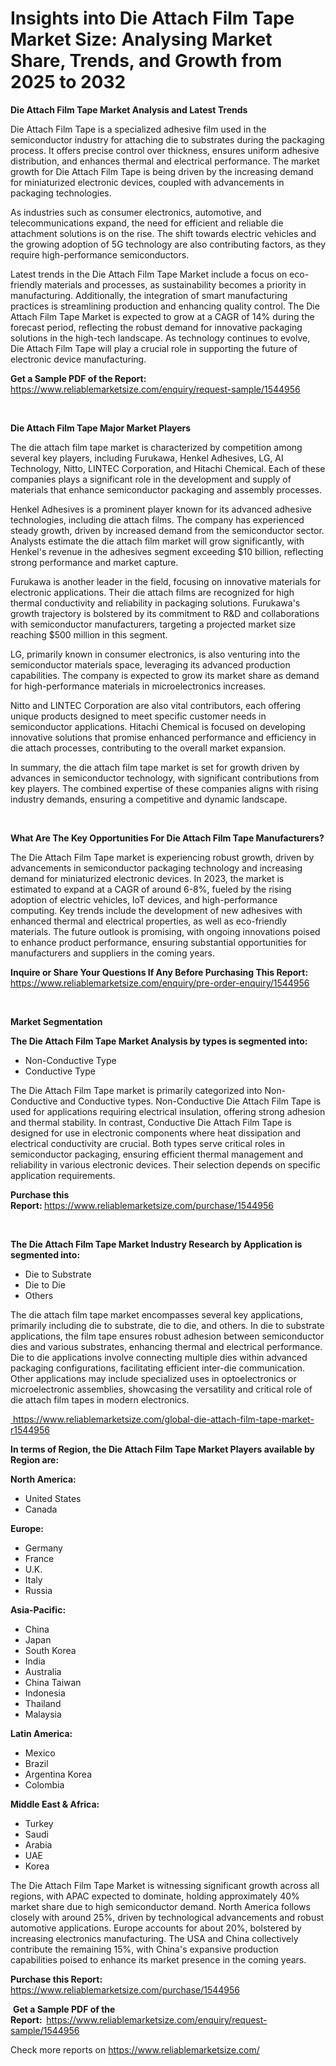 <p><h1>Insights into Die Attach Film Tape Market Size: Analysing Market Share, Trends, and Growth from 2025 to 2032</h1></p><p><strong>Die Attach Film Tape Market Analysis and Latest Trends</strong></p>
<p><p>Die Attach Film Tape is a specialized adhesive film used in the semiconductor industry for attaching die to substrates during the packaging process. It offers precise control over thickness, ensures uniform adhesive distribution, and enhances thermal and electrical performance. The market growth for Die Attach Film Tape is being driven by the increasing demand for miniaturized electronic devices, coupled with advancements in packaging technologies.</p><p>As industries such as consumer electronics, automotive, and telecommunications expand, the need for efficient and reliable die attachment solutions is on the rise. The shift towards electric vehicles and the growing adoption of 5G technology are also contributing factors, as they require high-performance semiconductors. </p><p>Latest trends in the Die Attach Film Tape Market include a focus on eco-friendly materials and processes, as sustainability becomes a priority in manufacturing. Additionally, the integration of smart manufacturing practices is streamlining production and enhancing quality control. The Die Attach Film Tape Market is expected to grow at a CAGR of 14% during the forecast period, reflecting the robust demand for innovative packaging solutions in the high-tech landscape. As technology continues to evolve, Die Attach Film Tape will play a crucial role in supporting the future of electronic device manufacturing.</p></p>
<p><strong>Get a Sample PDF of the Report:&nbsp;</strong> <a href="https://www.reliablemarketsize.com/enquiry/request-sample/1544956?utm_campaign=2941&utm_medium=2&utm_source=Github&utm_content=ia&utm_term=06042025&utm_id=die-attach-film-tape">https://www.reliablemarketsize.com/enquiry/request-sample/1544956</a></p>
<p>&nbsp;</p>
<p><strong>Die Attach Film Tape Major Market Players</strong></p>
<p><p>The die attach film tape market is characterized by competition among several key players, including Furukawa, Henkel Adhesives, LG, AI Technology, Nitto, LINTEC Corporation, and Hitachi Chemical. Each of these companies plays a significant role in the development and supply of materials that enhance semiconductor packaging and assembly processes.</p><p>Henkel Adhesives is a prominent player known for its advanced adhesive technologies, including die attach films. The company has experienced steady growth, driven by increased demand from the semiconductor sector. Analysts estimate the die attach film market will grow significantly, with Henkel's revenue in the adhesives segment exceeding $10 billion, reflecting strong performance and market capture.</p><p>Furukawa is another leader in the field, focusing on innovative materials for electronic applications. Their die attach films are recognized for high thermal conductivity and reliability in packaging solutions. Furukawa's growth trajectory is bolstered by its commitment to R&D and collaborations with semiconductor manufacturers, targeting a projected market size reaching $500 million in this segment.</p><p>LG, primarily known in consumer electronics, is also venturing into the semiconductor materials space, leveraging its advanced production capabilities. The company is expected to grow its market share as demand for high-performance materials in microelectronics increases.</p><p>Nitto and LINTEC Corporation are also vital contributors, each offering unique products designed to meet specific customer needs in semiconductor applications. Hitachi Chemical is focused on developing innovative solutions that promise enhanced performance and efficiency in die attach processes, contributing to the overall market expansion.</p><p>In summary, the die attach film tape market is set for growth driven by advances in semiconductor technology, with significant contributions from key players. The combined expertise of these companies aligns with rising industry demands, ensuring a competitive and dynamic landscape.</p></p>
<p>&nbsp;</p>
<p><strong>What Are The Key Opportunities For Die Attach Film Tape Manufacturers?</strong></p>
<p><p>The Die Attach Film Tape market is experiencing robust growth, driven by advancements in semiconductor packaging technology and increasing demand for miniaturized electronic devices. In 2023, the market is estimated to expand at a CAGR of around 6-8%, fueled by the rising adoption of electric vehicles, IoT devices, and high-performance computing. Key trends include the development of new adhesives with enhanced thermal and electrical properties, as well as eco-friendly materials. The future outlook is promising, with ongoing innovations poised to enhance product performance, ensuring substantial opportunities for manufacturers and suppliers in the coming years.</p></p>
<p><strong>Inquire or Share Your Questions If Any Before Purchasing This Report:</strong> <a href="https://www.reliablemarketsize.com/enquiry/pre-order-enquiry/1544956?utm_campaign=2941&utm_medium=2&utm_source=Github&utm_content=ia&utm_term=06042025&utm_id=die-attach-film-tape">https://www.reliablemarketsize.com/enquiry/pre-order-enquiry/1544956</a></p>
<p>&nbsp;</p>
<p><strong>Market Segmentation</strong></p>
<p><strong>The Die Attach Film Tape Market Analysis by types is segmented into:</strong></p>
<p><ul><li>Non-Conductive Type</li><li>Conductive Type</li></ul></p>
<p><p>The Die Attach Film Tape market is primarily categorized into Non-Conductive and Conductive types. Non-Conductive Die Attach Film Tape is used for applications requiring electrical insulation, offering strong adhesion and thermal stability. In contrast, Conductive Die Attach Film Tape is designed for use in electronic components where heat dissipation and electrical conductivity are crucial. Both types serve critical roles in semiconductor packaging, ensuring efficient thermal management and reliability in various electronic devices. Their selection depends on specific application requirements.</p></p>
<p><strong>Purchase this Report:&nbsp;</strong><a href="https://www.reliablemarketsize.com/purchase/1544956?utm_campaign=2941&utm_medium=2&utm_source=Github&utm_content=ia&utm_term=06042025&utm_id=die-attach-film-tape">https://www.reliablemarketsize.com/purchase/1544956</a></p>
<p>&nbsp;</p>
<p><strong>The Die Attach Film Tape Market Industry Research by Application is segmented into:</strong></p>
<p><ul><li>Die to Substrate</li><li>Die to Die</li><li>Others</li></ul></p>
<p><p>The die attach film tape market encompasses several key applications, primarily including die to substrate, die to die, and others. In die to substrate applications, the film tape ensures robust adhesion between semiconductor dies and various substrates, enhancing thermal and electrical performance. Die to die applications involve connecting multiple dies within advanced packaging configurations, facilitating efficient inter-die communication. Other applications may include specialized uses in optoelectronics or microelectronic assemblies, showcasing the versatility and critical role of die attach film tapes in modern electronics.</p></p>
<p><a href="https://www.reliablemarketsize.com/global-die-attach-film-tape-market-r1544956?utm_campaign=2941&utm_medium=2&utm_source=Github&utm_content=ia&utm_term=06042025&utm_id=die-attach-film-tape">&nbsp;https://www.reliablemarketsize.com/global-die-attach-film-tape-market-r1544956</a></p>
<p><strong>In terms of Region, the Die Attach Film Tape Market Players available by Region are:</strong></p>
<p>
    <p> <strong> North America: </strong>
        <ul>
            <li>United States</li>
            <li>Canada</li>
        </ul>
        </p> 
    <p> <strong> Europe: </strong>
        <ul>
            <li>Germany</li>
            <li>France</li>
            <li>U.K.</li>
            <li>Italy</li>
            <li>Russia</li>
        </ul>
        </p> 
    <p> <strong> Asia-Pacific: </strong>
        <ul>
            <li>China</li>
            <li>Japan</li>
            <li>South Korea</li>
            <li>India</li>
            <li>Australia</li>
            <li>China Taiwan</li>
            <li>Indonesia</li>
            <li>Thailand</li>
            <li>Malaysia</li>
        </ul>
        </p> 
    <p> <strong> Latin America: </strong>
        <ul>
            <li>Mexico</li>
            <li>Brazil</li>
            <li>Argentina Korea</li>
            <li>Colombia</li>
        </ul>
        </p> 
    <p> <strong> Middle East & Africa: </strong>
        <ul>
            <li>Turkey</li>
            <li>Saudi</li>
            <li>Arabia</li>
            <li>UAE</li>
            <li>Korea</li>
        </ul>
    </p>
    </p>
<p><p>The Die Attach Film Tape Market is witnessing significant growth across all regions, with APAC expected to dominate, holding approximately 40% market share due to high semiconductor demand. North America follows closely with around 25%, driven by technological advancements and robust automotive applications. Europe accounts for about 20%, bolstered by increasing electronics manufacturing. The USA and China collectively contribute the remaining 15%, with China's expansive production capabilities poised to enhance its market presence in the coming years.</p></p>
<p><strong>Purchase this Report: </strong><a href="https://www.reliablemarketsize.com/purchase/1544956?utm_campaign=2941&utm_medium=2&utm_source=Github&utm_content=ia&utm_term=06042025&utm_id=die-attach-film-tape">https://www.reliablemarketsize.com/purchase/1544956</a></p>
<p>&nbsp;<strong>Get a Sample PDF of the Report:&nbsp;&nbsp;</strong><a href="https://www.reliablemarketsize.com/enquiry/request-sample/1544956?utm_campaign=2941&utm_medium=2&utm_source=Github&utm_content=ia&utm_term=06042025&utm_id=die-attach-film-tape">https://www.reliablemarketsize.com/enquiry/request-sample/1544956</a></p>
<p><strong></strong></p>
<p>Check more reports on <a href="https://www.reliablemarketsize.com/?utm_campaign=2941&utm_medium=2&utm_source=Github&utm_content=ia&utm_term=06042025&utm_id=die-attach-film-tape">https://www.reliablemarketsize.com/</a></p>